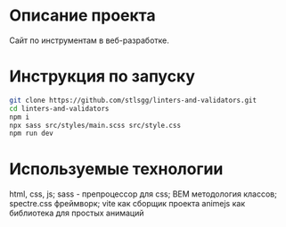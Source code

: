 # Описание проекта
Сайт по инструментам в веб-разработке. 

# Инструкция по запуску
```bash
git clone https://github.com/stlsgg/linters-and-validators.git
cd linters-and-validators
npm i
npx sass src/styles/main.scss src/style.css
npm run dev
```

# Используемые технологии
html, css, js;
sass - препроцессор для css;
BEM методология классов;
spectre.css фреймворк;
vite как сборщик проекта
animejs как библиотека для простых анимаций
